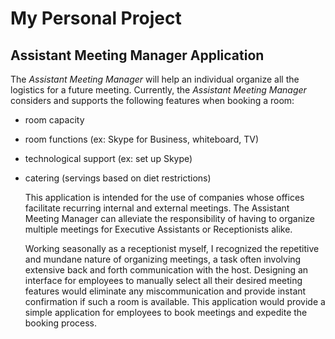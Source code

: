 # My Personal Project

## Assistant Meeting Manager Application

The *Assistant Meeting Manager* will help an individual organize all the logistics for a future meeting. Currently, the
*Assistant Meeting Manager* considers and supports the following features when booking a room:  
- room capacity 
- room functions (ex: Skype for Business, whiteboard, TV)
- technological support (ex: set up Skype)
- catering (servings based on diet restrictions)

    This application is intended for the use of companies whose offices facilitate recurring internal and external meetings.
The Assistant Meeting Manager can alleviate the responsibility of having to organize multiple meetings for Executive
Assistants or Receptionists alike. 

    Working seasonally as a receptionist myself, I recognized the repetitive and mundane nature of organizing meetings, 
a task often involving extensive back and forth communication with the host. Designing an interface for employees to 
manually select all their desired meeting features would eliminate any miscommunication and provide instant confirmation 
if such a room is available. This application would provide a simple application for employees to book meetings and 
expedite the booking process. 


